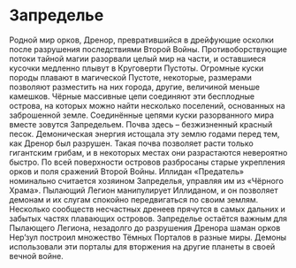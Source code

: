 # Запределье 
Родной мир орков, Дренор, превратившийся в дрейфующие осколки после разрушения последствиями Второй Войны. Противоборствующие потоки тайной магии разорвали целый мир на части, и оставшиеся кусочки медленно плывут в Круговерти Пустоты. Огромные куски породы плавают в магической Пустоте, некоторые, размерами позволяют разместить на них города, другие, величиной меньше камешков.
Чёрные массивные цепи соединяют эти бесплодные острова, на которых можно найти несколько поселений, основанных на заброшенной земле. Соединённые цепями куски разорванного мира вместе зовутся Запредельем. Почва здесь – безжизненный красный песок. Демоническая энергия истощала эту землю годами перед тем, как Дренор был разрушен. Такая почва позволяет расти только гигантским грибам, и в некоторых местах они разрастаются невероятно быстро.
 По всей поверхности островов разбросаны старые укрепления орков и поля сражений Второй Войны. Иллидан «Предатель» номинально считается хозяином Запределья, управляя им из «Чёрного Храма». Пылающий Легион манипулирует Иллиданом, и он позволяет демонам и их слугам спокойно передвигаться по своим землям. Несколько сообществ несчастных дренеев прячутся в самых дальних и забытых частях плавающих островов.
Запределье остаётся важным для Пылающего Легиона, незадолго до разрушения Дренора шаман орков Нер’зул построил множество Тёмных Порталов в разные миры. Демоны использовали эти порталы для вторжения на другие планеты в своей вечной войне.
